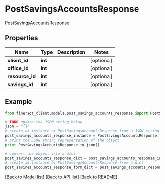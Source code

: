 # PostSavingsAccountsResponse

PostSavingsAccountsResponse

## Properties

Name | Type | Description | Notes
------------ | ------------- | ------------- | -------------
**client_id** | **int** |  | [optional] 
**office_id** | **int** |  | [optional] 
**resource_id** | **int** |  | [optional] 
**savings_id** | **int** |  | [optional] 

## Example

```python
from fineract_client.models.post_savings_accounts_response import PostSavingsAccountsResponse

# TODO update the JSON string below
json = "{}"
# create an instance of PostSavingsAccountsResponse from a JSON string
post_savings_accounts_response_instance = PostSavingsAccountsResponse.from_json(json)
# print the JSON string representation of the object
print PostSavingsAccountsResponse.to_json()

# convert the object into a dict
post_savings_accounts_response_dict = post_savings_accounts_response_instance.to_dict()
# create an instance of PostSavingsAccountsResponse from a dict
post_savings_accounts_response_form_dict = post_savings_accounts_response.from_dict(post_savings_accounts_response_dict)
```
[[Back to Model list]](../README.md#documentation-for-models) [[Back to API list]](../README.md#documentation-for-api-endpoints) [[Back to README]](../README.md)


